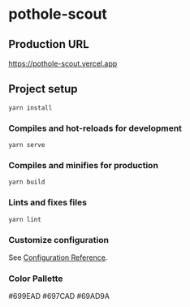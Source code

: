 # pothole-scout

## Production URL
https://pothole-scout.vercel.app

## Project setup
```
yarn install
```

### Compiles and hot-reloads for development
```
yarn serve
```

### Compiles and minifies for production
```
yarn build
```

### Lints and fixes files
```
yarn lint
```

### Customize configuration
See [Configuration Reference](https://cli.vuejs.org/config/).

### Color Pallette
#699EAD
#697CAD
#69AD9A

